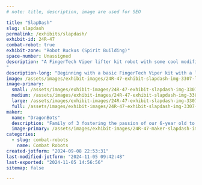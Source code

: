 ```yaml
---
# note: title, description, image are used for SEO

title: "SlapDash"
slug: slapdash
permalink: /exhibits/slapdash/
exhibit-id: 24R-47
combat-robot: true
exhibit-zone: "Robot Ruckus (Spirit Building)"
space-number: Unassigned
description: "A FingerTech Viper lifter kit robot with some cool modifications and plenty of customizations. 
"
description-long: "Beginning with a basic FingerTech Viper kit with a liter add-on, we’ve been experimenting with ways to modify the lifter mechanism and front armor in two ways: 1) to create a powerful lifter that is flush with the front wedge (similar to the BB Whiplash), and 2) to design a powerful cam-driven flipper mechanism that can be installed with minimal modification to the basic Viper kit. "
image: /assets/images/exhibit-images/24R-47-exhibit-slapdash-img-3307-large.jpeg
image-primary: 
  small: /assets/images/exhibit-images/24R-47-exhibit-slapdash-img-3307-small.jpeg
  medium: /assets/images/exhibit-images/24R-47-exhibit-slapdash-img-3307-medium.jpeg
  large: /assets/images/exhibit-images/24R-47-exhibit-slapdash-img-3307-large.jpeg
  full: /assets/images/exhibit-images/24R-47-exhibit-slapdash-img-3307-full.jpeg
maker: 
  name: "DragonBots"
  description: "Family of 3 fostering the passion of our 6-year old to build and fight combat robots. "
  image-primary: /assets/images/exhibit-images/24R-47-maker-slapdash-img-1348-medium.jpeg
categories: 
  - slug: combat-robots
    name: Combat Robots
created-jotform: "2024-09-08 22:53:31"
last-modified-jotform: "2024-11-05 09:42:48"
last-exported: "2024-11-05 14:56:56"
sitemap: false

---
```

